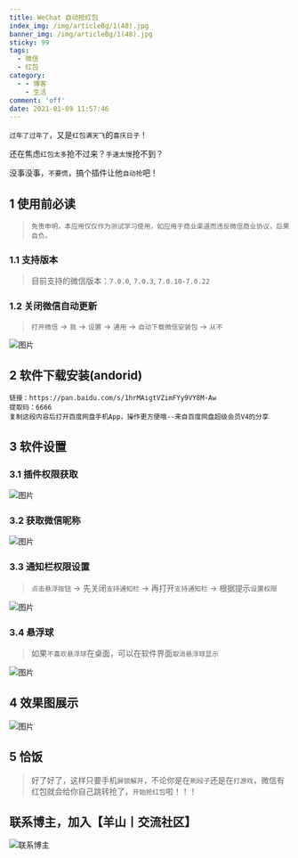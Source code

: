 ```yaml
---
title: WeChat 自动抢红包
index_img: /img/articleBg/1(48).jpg
banner_img: /img/articleBg/1(48).jpg
sticky: 99
tags:
  - 微信
  - 红包 
category:
  - - 博客
    - 生活
comment: 'off'
date: 2021-01-09 11:57:46
---
```


`过年了过年了`，又是`红包满天飞`的`喜庆日子`！

还在焦虑`红包太多`抢不过来？`手速太慢`抢不到？

没事没事，`不要慌`，搞个插件让他`自动抢`吧！

<!-- more -->

## 1 使用前必读

> `免责申明，本应用仅仅作为测试学习使用，如应用于商业渠道而违反微信商业协议，后果自负。`

### 1.1 支持版本

> 目前支持的微信版本：`7.0.0`, `7.0.3`, `7.0.10-7.0.22` 

### 1.2 关闭微信自动更新

> `打开微信` -> `我` -> `设置` -> `通用` -> `自动下载微信安装包` -> `从不`

![图片](/img/articleContent/微信_自动抢红包/1.png)

## 2 软件下载安装(andorid)

```
链接：https://pan.baidu.com/s/1hrMAigtVZimFYy9VY8M-Aw 
提取码：6666 
复制这段内容后打开百度网盘手机App，操作更方便哦--来自百度网盘超级会员V4的分享
```

## 3 软件设置

### 3.1 插件权限获取

![图片](/img/articleContent/微信_自动抢红包/2.png)

### 3.2 获取微信昵称

![图片](/img/articleContent/微信_自动抢红包/3.png)

### 3.3 通知栏权限设置

> `点击悬浮按钮` -> 先关闭`支持通知栏` -> 再打开`支持通知栏` -> 根据提示`设置权限`

![图片](/img/articleContent/微信_自动抢红包/4.png)

### 3.4 悬浮球

> 如果`不喜欢悬浮球`在桌面，可以在软件界面`取消悬浮球显示`

![图片](/img/articleContent/微信_自动抢红包/5.png)

## 4 效果图展示

![图片](/img/articleContent/微信_自动抢红包/6.png)

## 5 恰饭

> 好了好了，这样只要手机`屏锁解开`，不论你是在`刷段子`还是在`打游戏`，微信有红包就会给你自己跳转抢了，`开始抢红包`啦！！！

## 联系博主，加入【羊山丨交流社区】
![联系博主](/img/icon/wechatFindMe.png)